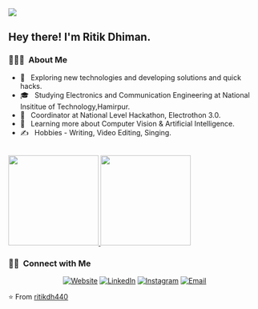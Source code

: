 <img src="https://github.com/ritikdh440/ritikdh440/blob/main/1589581992174.jpeg">

<h2> Hey there! I'm Ritik Dhiman.</h2>

<h3> 👨🏻‍💻 &nbsp;About Me </h3>

- 🤔 &nbsp; Exploring new technologies and developing solutions and quick hacks.
- 🎓 &nbsp; Studying Electronics and Communication Engineering at National Insititue of Technology,Hamirpur.
- 💼 &nbsp; Coordinator at National Level Hackathon, Electrothon 3.0.
- 🌱 &nbsp; Learning more about Computer Vision & Artificial Intelligence.
- ✍️ &nbsp;  Hobbies - Writing, Video Editing, Singing.

 
<br/>

<a href="https://github.com/ritikdh440">
  <img height="180em" src="https://github-readme-stats.vercel.app/api?username=ritikdh440&theme=buefy&show_icons=true" />
  <img height="180em" src="https://github-readme-stats.vercel.app/api/top-langs/?username=ritikdh440&theme=buefy&layout=compact" />
</a>

<br/>

<h3> 🤝🏻 &nbsp;Connect with Me </h3>

<p align="center">
<a href="https://ritikdh440.github.io/"><img alt="Website" src="https://img.shields.io/badge/Website-https://ritikdh440.github.io-blue?style=flat-square&logo=google-chrome"></a>
<a href="https://www.linkedin.com/in/ritik-dhiman/"><img alt="LinkedIn" src="https://img.shields.io/badge/LinkedIn-blue?style=flat-square&logo=linkedin"></a>
<a href="https://www.instagram.com/adityavs_/"><img alt="Instagram" src="https://img.shields.io/badge/Instagram-ritik.dhiman-blue?style=flat-square&logo=instagram"></a>
<a href="mailto:rkdh440official@gmail.com"><img alt="Email" src="https://img.shields.io/badge/Email-rkdh440official@gmail.com-blue?style=flat-square&logo=gmail"></a>
</p>

⭐️ From [ritikdh440](https://github.com/ritikdh440)
